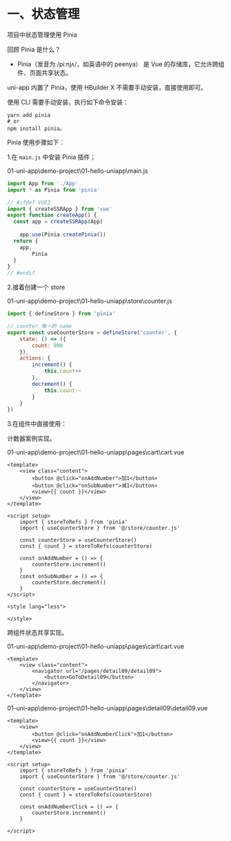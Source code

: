 # 一、状态管理

项目中状态管理使用 Pinia

回顾 Pinia 是什么？

- Pinia（发音为 /piːnjʌ/，如英语中的 peenya） 是 Vue 的存储库，它允许跨组件、页面共享状态。 


uni-app 内置了 Pinia，使用 HBuilder X 不需要手动安装，直接使用即可。 

使用 CLI 需要手动安装，执行如下命令安装：

```shell
yarn add pinia
# or
npm install pinia。
```

Pinia 使用步骤如下： 

1.在 `main.js` 中安装 Pinia 插件；

01-uni-app\demo-project\01-hello-uniapp\main.js

```js
import App from './App'
import * as Pinia from 'pinia'

// #ifdef VUE3
import { createSSRApp } from 'vue'
export function createApp() {
  const app = createSSRApp(App)
	
	app.use(Pinia.createPinia())
  return {
    app,
		Pinia
  }
}
// #endif
```

2.接着创建一个 store

01-uni-app\demo-project\01-hello-uniapp\store\counter.js

```js
import { defineStore } from 'pinia'

// counter 唯一的 name
export const useCounterStore = defineStore('counter', {
	state: () => ({
		count: 800
	}),
	actions: {
		increment() {
			this.count++
		},
		decrement() {
			this.count--
		}
	}
})
```

3.在组件中直接使用：

计数器案例实现。

01-uni-app\demo-project\01-hello-uniapp\pages\cart\cart.vue

```vue
<template>
	<view class="content">
		<button @click="onAddNumber">加1</button>
		<button @click="onSubNumber">减1</button>
		<view>{{ count }}</view>
	</view>
</template>

<script setup>
	import { storeToRefs } from 'pinia'
	import { useCounterStore } from '@/store/counter.js'
	
	const counterStore = useCounterStore()
	const { count } = storeToRefs(counterStore)
	
	const onAddNumber = () => {
		counterStore.increment()
	}
	const onSubNumber = () => {
		counterStore.decrement()
	}
</script>

<style lang="less">

</style>

```

跨组件状态共享实现。

01-uni-app\demo-project\01-hello-uniapp\pages\cart\cart.vue

```vue
<template>
	<view class="content">
		<navigator url="/pages/detail09/detail09">
			<button>GoToDetail09</button>
		</navigator>
	</view>
</template>
```

01-uni-app\demo-project\01-hello-uniapp\pages\detail09\detail09.vue

```vue
<template>
	<view>
		<button @click="onAddNumberClick">加1</button>
		<view>{{ count }}</view>
	</view>
</template>

<script setup>
	import { storeToRefs } from 'pinia'
	import { useCounterStore } from '@/store/counter.js'
	
	const counterStore = useCounterStore()
	const { count } = storeToRefs(counterStore)
	
	const onAddNumberClick = () => {
		counterStore.increment()
	}
	
</script>
```



